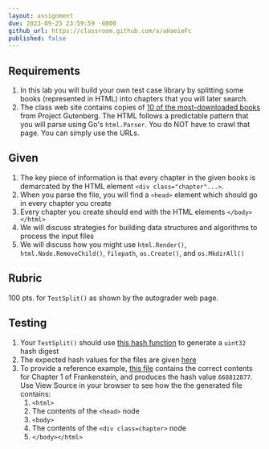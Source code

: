 ```yaml
---
layout: assignment
due: 2023-09-25 23:59:59 -0800
github_url: https://classroom.github.com/a/aHaeieFc
published: false
---
```


## Requirements
1. In this lab you will build your own test case library by splitting some books 
(represented in HTML) into chapters that you will later search.
1. The class web site contains copies of [10 of the most-downloaded books](https://cs272-0304-f23.github.io/tests/top10/) from
Project Gutenberg. The HTML follows a predictable pattern that you will
parse using Go's `html.Parser`. You do NOT have to crawl that page. You can simply use the URLs.

## Given
1. The key piece of information is that every chapter in the given books is demarcated
by the HTML element `<div class="chapter"...>`. 
1. When you parse the file, you will find a `<head>` element which should go in 
every chapter you create
1. Every chapter you create should end with the HTML elements `</body></html>`
1. We will discuss strategies for building data structures and algorithms to process the input files
1. We will discuss how you might use `html.Render()`, `html.Node.RemoveChild()`, `filepath`, `os.Create()`, and `os.MkdirAll()`

## Rubric
100 pts. for `TestSplit()` as shown by the autograder web page. 

## Testing
1. Your `TestSplit()` should use [this hash function](/tests/lab04/hashFile.txt) to generate a `uint32` hash digest 
1. The expected hash values for the files are given [here](/tests/lab04/hashes.txt)
1. To provide a reference example, [this file](https://github.com/cs272-0304-f23/lab04-given/blob/main/chap01.html) contains the correct contents for Chapter 1 of Frankenstein, and produces the hash value `668812877`. Use View Source in your browser to see how the the generated file contains:
    1. `<html>`
    1. The contents of the `<head>` node
    1. `<body>`
    1. The contents of the `<div class=chapter>` node
    1. `</body></html>`
